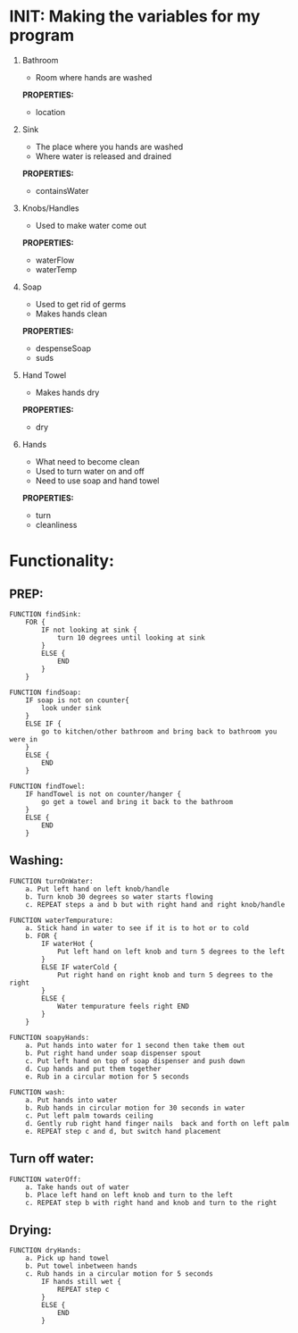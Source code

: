 # INIT: Making the variables for my program
1. Bathroom 
    * Room where hands are washed

    **PROPERTIES:**
    - location
2. Sink
    * The place where you hands are washed
    * Where water is released and drained

    **PROPERTIES:**
    - containsWater
3. Knobs/Handles
    * Used to make water come out

    **PROPERTIES:**
    - waterFlow
    - waterTemp
4. Soap
    * Used to get rid of germs
    * Makes hands clean

    **PROPERTIES:**
    - despenseSoap
    - suds
5. Hand Towel
    * Makes hands dry

    **PROPERTIES:**
    - dry
6. Hands
    * What need to become clean
    * Used to turn water on and off
    * Need to use soap and hand towel

    **PROPERTIES:**
    - turn
    - cleanliness 

# Functionality:
## PREP:
``` 
FUNCTION findSink:
    FOR {
        IF not looking at sink {
            turn 10 degrees until looking at sink
        }
        ELSE {
            END
        }
    }

FUNCTION findSoap:
    IF soap is not on counter{
        look under sink
    }
    ELSE IF {
        go to kitchen/other bathroom and bring back to bathroom you were in
    }
    ELSE {
        END
    }

FUNCTION findTowel:
    IF handTowel is not on counter/hanger {
        go get a towel and bring it back to the bathroom
    }
    ELSE {
        END
    }
```
## Washing:
```
FUNCTION turnOnWater:
    a. Put left hand on left knob/handle
    b. Turn knob 30 degrees so water starts flowing
    c. REPEAT steps a and b but with right hand and right knob/handle

FUNCTION waterTempurature:
    a. Stick hand in water to see if it is to hot or to cold
    b. FOR {
        IF waterHot {
            Put left hand on left knob and turn 5 degrees to the left
        }
        ELSE IF waterCold {
            Put right hand on right knob and turn 5 degrees to the right
        }
        ELSE {
            Water tempurature feels right END
        }
    }

FUNCTION soapyHands:
    a. Put hands into water for 1 second then take them out
    b. Put right hand under soap dispenser spout
    c. Put left hand on top of soap dispenser and push down
    d. Cup hands and put them together
    e. Rub in a circular motion for 5 seconds 

FUNCTION wash:
    a. Put hands into water
    b. Rub hands in circular motion for 30 seconds in water
    c. Put left palm towards ceiling
    d. Gently rub right hand finger nails  back and forth on left palm
    e. REPEAT step c and d, but switch hand placement
```
## Turn off water:
```
FUNCTION waterOff:
    a. Take hands out of water
    b. Place left hand on left knob and turn to the left
    c. REPEAT step b with right hand and knob and turn to the right
```
## Drying:
```
FUNCTION dryHands:
    a. Pick up hand towel
    b. Put towel inbetween hands
    c. Rub hands in a circular motion for 5 seconds
        IF hands still wet {
            REPEAT step c
        }
        ELSE {
            END
        }
```